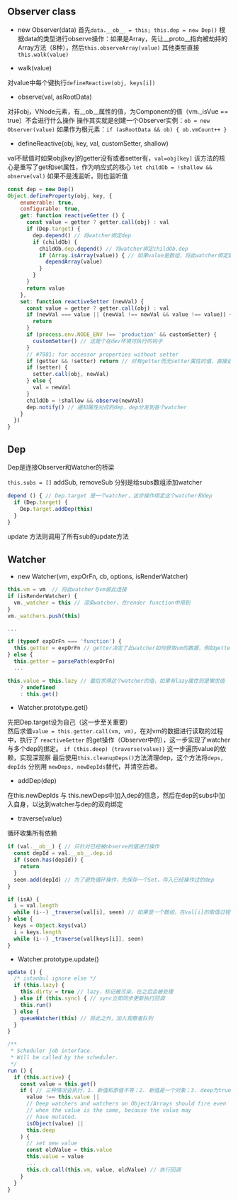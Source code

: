 ## Observer class

* new Observer(data)
首先`data.__ob__ = this; this.dep = new Dep()`
根据data的类型进行observe操作：如果是Array，先让__proto__指向被劫持的Array方法（8种），然后`this.observeArray(value)`
其他类型直接`this.walk(value)`

* walk(value)

对value中每个键执行`defineReactive(obj, keys[i])`

* observe(val, asRootData)

对非obj，VNode元素，有__ob__属性的值，为Component的值（vm._isVue == true）不会进行什么操作
操作其实就是创建一个Observer实例：`ob = new Observer(value)`
如果作为根元素：`if (asRootData && ob) { ob.vmCount++ }`

* defineReactive(obj, key, val, customSetter, shallow)

val不赋值时如果obj[key]的getter没有或者setter有，`val=obj[key]`
该方法的核心是重写了get和set属性，作为响应式的核心
`let childOb = !shallow && observe(val)` 如果不是浅监听，则也监听值

```javascript
const dep = new Dep()
Object.defineProperty(obj, key, {
    enumerable: true,
    configurable: true,
    get: function reactiveGetter () {
      const value = getter ? getter.call(obj) : val
      if (Dep.target) {
        dep.depend() // 将watcher绑定dep
        if (childOb) {
          childOb.dep.depend() // 将watcher绑定childOb.dep
          if (Array.isArray(value)) { // 如果value是数组，将此watcher绑定数组中已经被observe的项(有__ob__属性),此操作会递归进行
            dependArray(value)
          }
        }
      }
      return value
    },
    set: function reactiveSetter (newVal) {
      const value = getter ? getter.call(obj) : val
      if (newVal === value || (newVal !== newVal && value !== value)) { // 判断NaN
        return
      }
      if (process.env.NODE_ENV !== 'production' && customSetter) {
        customSetter() // 这是个在dev环境可执行的钩子
      }
      // #7981: for accessor properties without setter
      if (getter && !setter) return // 对有getter而无setter属性的值，直接返回，不能进行赋值
      if (setter) {
        setter.call(obj, newVal)
      } else {
        val = newVal
      }
      childOb = !shallow && observe(newVal)
      dep.notify() // 通知属性对应的dep，dep分发到各个watcher
    }
  })
}
```

## Dep

Dep是连接Observer和Watcher的桥梁

`this.subs = []`
addSub, removeSub 分别是给subs数组添加watcher

```javascript
depend () { // Dep.target 是一个watcher，这步操作绑定这个watcher和dep
  if (Dep.target) {
    Dep.target.addDep(this)
  }
}
```

update 方法则调用了所有sub的update方法

## Watcher

* new Watcher(vm, expOrFn, cb, options, isRenderWatcher)

```javascript
this.vm = vm  // 将此watcher与vm彼此连接
if (isRenderWatcher) {
  vm._watcher = this // 渲染watcher，在render function中用到
}
vm._watchers.push(this)

...

if (typeof expOrFn === 'function') {
  this.getter = expOrFn // getter决定了此watcher如何获取vm的数据，例如getter是返回a.b.c的函数，则它获取(或者说观察)了vm.a.b.c
} else {
  this.getter = parsePath(expOrFn)
  ...

this.value = this.lazy // 最后求得这个watcher的值，如果有lazy属性则是懒求值
    ? undefined
    : this.get()
```

* Watcher.prototype.get()

先把Dep.target设为自己（这一步至关重要）  
然后求值`value = this.getter.call(vm, vm)`，在对vm的数据进行读取的过程中，执行了 `reactiveGetter` 的get操作（Observer中的），这一步实现了watcher与多个dep的绑定。
`if (this.deep) {traverse(value)}` 这一步遍历value的依赖，实现深观察
最后使用`this.cleanupDeps()`方法清理dep，这个方法将`deps, depIds` 分别用 `newDeps, newDepIds`替代，并清空后者。

* addDep(dep)

在this.newDepIds 与 this.newDeps中加入dep的信息，然后在dep的subs中加入自身，以达到watcher与dep的双向绑定

* traverse(value)

循环收集所有依赖

```javascript
if (val.__ob__) { // 只针对已经被observe的值进行操作
  const depId = val.__ob__.dep.id
  if (seen.has(depId)) {
    return
  }
  seen.add(depId) // 为了避免循环操作，先保存一个Set，存入已经操作过的dep
}

if (isA) {
  i = val.length
  while (i--) _traverse(val[i], seen) // 如果是一个数组，在val[i]的取值过程中在watcher中加入了第i项的依赖，下面对于object同理操作
} else {
  keys = Object.keys(val)
  i = keys.length
  while (i--) _traverse(val[keys[i]], seen)
}
```

* Watcher.prototype.update()

```javascript
update () {
  /* istanbul ignore else */
  if (this.lazy) {
    this.dirty = true // lazy，标记被污染，在之后会被处理
  } else if (this.sync) { // sync立即同步更新执行回调
    this.run()
  } else {
    queueWatcher(this) // 除此之外，加入观察者队列
  }
}

/**
 * Scheduler job interface.
 * Will be called by the scheduler.
 */
run () {
  if (this.active) {
    const value = this.get()
    if ( // 三种情况会执行，1. 新值和原值不等；2. 新值是一个对象；3. deep为true
      value !== this.value ||
      // Deep watchers and watchers on Object/Arrays should fire even
      // when the value is the same, because the value may
      // have mutated.
      isObject(value) ||
      this.deep
    ) {
      // set new value
      const oldValue = this.value
      this.value = value
      ...
      this.cb.call(this.vm, value, oldValue) // 执行回调
    }
  }
}
```
